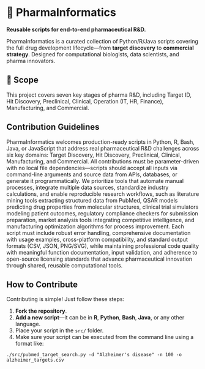 # 💊 PharmaInformatics

**Reusable scripts for end-to-end pharmaceutical R&D.**

PharmaInformatics is a curated collection of Python/R/Java scripts covering the full drug development lifecycle—from **target discovery** to **commercial strategy**. Designed for computational biologists, data scientists, and pharma innovators.

## 🧪 Scope

This project covers seven key stages of pharma R&D, including Target ID, Hit Discovery, Preclinical, Clinical, Operation (IT, HR, Finance), Manufacturing, and Commercial.

## Contribution Guidelines

PharmaInformatics welcomes production-ready scripts in Python, R, Bash, Java, or JavaScript that address real pharmaceutical R&D challenges across six key domains: Target Discovery, Hit Discovery, Preclinical, Clinical, Manufacturing, and Commercial. All contributions must be parameter-driven with no local file dependencies—scripts should accept all inputs via command-line arguments and source data from APIs, databases, or generate it programmatically. We prioritize tools that automate manual processes, integrate multiple data sources, standardize industry calculations, and enable reproducible research workflows, such as literature mining tools extracting structured data from PubMed, QSAR models predicting drug properties from molecular structures, clinical trial simulators modeling patient outcomes, regulatory compliance checkers for submission preparation, market analysis tools integrating competitive intelligence, and manufacturing optimization algorithms for process improvement. Each script must include robust error handling, comprehensive documentation with usage examples, cross-platform compatibility, and standard output formats (CSV, JSON, PNG/SVG), while maintaining professional code quality with meaningful function documentation, input validation, and adherence to open-source licensing standards that advance pharmaceutical innovation through shared, reusable computational tools.

## How to Contribute

Contributing is simple! Just follow these steps:

1. **Fork the repository**.
2. **Add a new script**—it can be in **R**, **Python**, **Bash**, **Java**, or any other language.
3. Place your script in the `src/` folder.
4. Make sure your script can be executed from the command line using a format like:

```
./src/pubmed_target_search.py -d "Alzheimer's disease" -n 100 -o alzheimer_targets.csv
```
